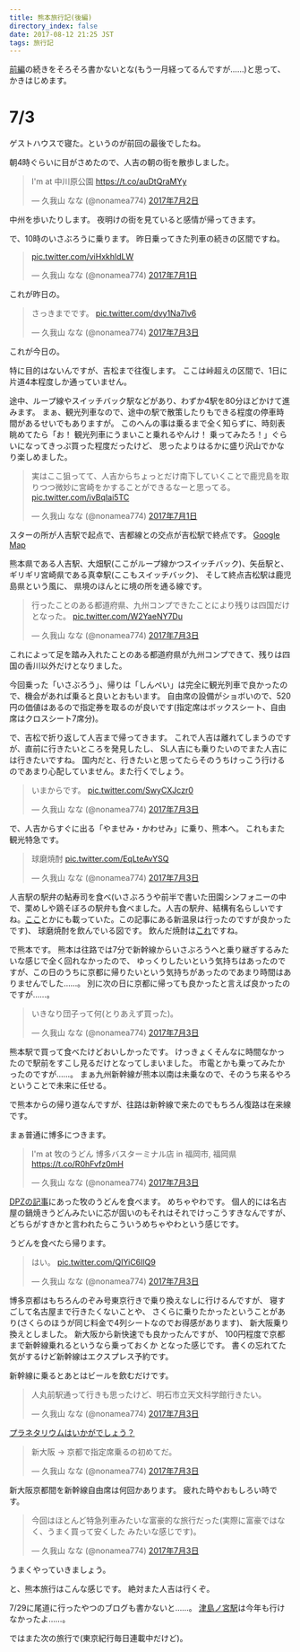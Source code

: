 ```yaml
---
title: 熊本旅行記(後編)
directory_index: false
date: 2017-08-12 21:25 JST
tags: 旅行記
---
```


[前編](/blog/2017/07/06/kumamoto.html)の続きをそろそろ書かないとな(もう一月経ってるんですが……)と思って、かきはじめます。

# 7/3

ゲストハウスで寝た。というのが前回の最後でしたね。

朝4時ぐらいに目がさめたので、人吉の朝の街を散歩しました。

<blockquote class="twitter-tweet" data-lang="ja"><p lang="ja" dir="ltr">I&#39;m at 中川原公園 <a href="https://t.co/auDtQraMYy">https://t.co/auDtQraMYy</a></p>&mdash; 久我山 なな (@nonamea774) <a href="https://twitter.com/nonamea774/status/881610599033188356">2017年7月2日</a></blockquote>
<script async src="//platform.twitter.com/widgets.js" charset="utf-8"></script>

中州を歩いたりします。
夜明けの街を見ていると感情が帰ってきます。

で、10時のいさぶろうに乗ります。
昨日乗ってきた列車の続きの区間ですね。

<blockquote class="twitter-tweet" data-lang="ja"><p lang="und" dir="ltr"><a href="https://t.co/viHxkhldLW">pic.twitter.com/viHxkhldLW</a></p>&mdash; 久我山 なな (@nonamea774) <a href="https://twitter.com/nonamea774/status/881294621036367872">2017年7月1日</a></blockquote>

これが昨日の。

<blockquote class="twitter-tweet" data-lang="ja"><p lang="ja" dir="ltr">さっきまでです。 <a href="https://t.co/dvy1Na7lv6">pic.twitter.com/dvy1Na7lv6</a></p>&mdash; 久我山 なな (@nonamea774) <a href="https://twitter.com/nonamea774/status/881729792210378752">2017年7月3日</a></blockquote>

これが今日の。

特に目的はないんですが、吉松まで往復します。
ここは峠超えの区間で、1日に片道4本程度しか通っていません。

途中、ループ線やスイッチバック駅などがあり、わずか4駅を80分ほどかけて進みます。
まぁ、観光列車なので、途中の駅で散策したりもできる程度の停車時間があるせいでもありますが。
このへんの事は乗るまで全く知らずに、時刻表眺めてたら「お！ 観光列車にうまいこと乗れるやんけ！ 乗ってみたろ！」ぐらいになってきっぷ買った程度だったけど、
思ったよりはるかに盛り沢山でかなり楽しめました。

<blockquote class="twitter-tweet" data-conversation="none" data-lang="ja"><p lang="ja" dir="ltr">実はここ狙ってて、人吉からちょっとだけ南下していくことで鹿児島を取りつつ微妙に宮崎をかすることができるなーと思ってる。 <a href="https://t.co/ivBqIai5TC">pic.twitter.com/ivBqIai5TC</a></p>&mdash; 久我山 なな (@nonamea774) <a href="https://twitter.com/nonamea774/status/881298311096881153">2017年7月1日</a></blockquote>

スターの所が人吉駅で起点で、吉都線との交点が吉松駅で終点です。
[Google Map](https://www.google.co.jp/maps/@32.1394266,130.8340368,11z)

熊本県である人吉駅、大畑駅(ここがループ線かつスイッチバック)、矢岳駅と、
ギリギリ宮崎県である真幸駅(ここもスイッチバック)、
そして終点吉松駅は鹿児島県という風に、
県境のほんとに境の所を通る線です。

<blockquote class="twitter-tweet" data-lang="ja"><p lang="ja" dir="ltr">行ったことのある都道府県、九州コンプできたことにより残りは四国だけとなった。 <a href="https://t.co/W2YaeNY7Du">pic.twitter.com/W2YaeNY7Du</a></p>&mdash; 久我山 なな (@nonamea774) <a href="https://twitter.com/nonamea774/status/881724372741799937">2017年7月3日</a></blockquote>

これによって足を踏み入れたことのある都道府県が九州コンプできて、残りは四国の香川以外だけとなりました。

今回乗った「いさぶろう」、帰りは「しんぺい」は完全に観光列車で良かったので、機会があれば乗ると良いとおもいます。
自由席の設備がショボいので、520円の価値はあるので指定券を取るのが良いです(指定席はボックスシート、自由席はクロスシート7席分)。

で、吉松で折り返して人吉まで帰ってきます。
これで人吉は離れてしまうのですが、直前に行きたいところを発見したし、
SL人吉にも乗りたいのでまた人吉には行きたいですね。
国内だと、行きたいと思ってたらそのうちけっこう行けるのであまり心配していません。また行くでしょう。

<blockquote class="twitter-tweet" data-lang="ja"><p lang="ja" dir="ltr">いまからです。 <a href="https://t.co/SwyCXJczr0">pic.twitter.com/SwyCXJczr0</a></p>&mdash; 久我山 なな (@nonamea774) <a href="https://twitter.com/nonamea774/status/881729955809206272">2017年7月3日</a></blockquote>

で、人吉からすぐに出る「やませみ・かわせみ」に乗り、熊本へ。
これもまた観光特急です。

<blockquote class="twitter-tweet" data-lang="ja"><p lang="ja" dir="ltr">球磨焼酎 <a href="https://t.co/EqLteAvYSQ">pic.twitter.com/EqLteAvYSQ</a></p>&mdash; 久我山 なな (@nonamea774) <a href="https://twitter.com/nonamea774/status/881731270090252288">2017年7月3日</a></blockquote>

人吉駅の駅弁の鮎寿司を食べ(いさぶろうや前半で書いた田園シンフォニーの中で、栗めしや鶏そぼろの駅弁も食べました。人吉の駅弁、結構有名らしいですね。[ここ](http://www.1242.com/lf/articles/55525/)とかにも載っていた。この記事にある新温泉は行ったのですが良かったです)、
球磨焼酎を飲んでいる図です。
飲んだ焼酎は[これ](http://amzn.to/2vBsdCU)ですね。

で熊本です。
熊本は往路では7分で新幹線からいさぶろうへと乗り継ぎするみたいな感じで全く回れなかったので、
ゆっくりしたいという気持ちはあったのですが、この日のうちに京都に帰りたいという気持ちがあったのであまり時間はありませんでした……。
別に次の日に京都に帰っても良かったと言えば良かったのですが……。

<blockquote class="twitter-tweet" data-lang="ja"><p lang="ja" dir="ltr">いきなり団子って何(とりあえず買った)。</p>&mdash; 久我山 なな (@nonamea774) <a href="https://twitter.com/nonamea774/status/881759592874516481">2017年7月3日</a></blockquote>

熊本駅で買って食べたけどおいしかったです。
けっきょくそんなに時間なかったので駅前をすこし見るだけとなってしまいました。
市電とかも乗ってみたかったのですが……。
まぁ九州新幹線が熊本以南は未乗なので、そのうち来るやろということで未来に任せる。

で熊本からの帰り道なんですが、往路は新幹線で来たのでもちろん復路は在来線です。

まぁ普通に博多につきます。

<blockquote class="twitter-tweet" data-lang="ja"><p lang="ja" dir="ltr">I&#39;m at 牧のうどん 博多バスターミナル店 in 福岡市, 福岡県 <a href="https://t.co/R0hFvfz0mH">https://t.co/R0hFvfz0mH</a></p>&mdash; 久我山 なな (@nonamea774) <a href="https://twitter.com/nonamea774/status/881792983233941504">2017年7月3日</a></blockquote>

[DPZの記事](http://portal.nifty.com/kiji/170523199690_1.htm)にあった牧のうどんを食べます。
めちゃやわです。
個人的には名古屋の鍋焼きうどんみたいに芯が固いのもそれはそれでけっこうすきなんですが、
どちらがすきかと言われたらこういうめちゃやわという感じです。

うどんを食べたら帰ります。

<blockquote class="twitter-tweet" data-lang="ja"><p lang="ja" dir="ltr">はい。 <a href="https://t.co/QIYiC6IlQ9">pic.twitter.com/QIYiC6IlQ9</a></p>&mdash; 久我山 なな (@nonamea774) <a href="https://twitter.com/nonamea774/status/881804197162762240">2017年7月3日</a></blockquote>

博多京都はもちろんのぞみ号東京行きで乗り換えなしに行けるんですが、
寝すごして名古屋まで行きたくないことや、
さくらに乗りたかったということがあり(さくらのほうが同じ料金で4列シートなのでお得感があります)、
新大阪乗り換えとしました。
新大阪から新快速でも良かったんですが、
100円程度で京都まで新幹線乗れるというなら乗っておくか となった感じです。
書くの忘れてた気がするけど新幹線はエクスプレス予約です。

新幹線に乗るとあとはビールを飲むだけです。

<blockquote class="twitter-tweet" data-lang="ja"><p lang="ja" dir="ltr">人丸前駅通って行きも思ったけど、明石市立天文科学館行きたい。</p>&mdash; 久我山 なな (@nonamea774) <a href="https://twitter.com/nonamea774/status/881837237230383104">2017年7月3日</a></blockquote>

[プラネタリウムはいかがでしょう？](https://www.google.co.jp/search?q=プラネタリウムはいかがでしょう)

<blockquote class="twitter-tweet" data-lang="ja"><p lang="ja" dir="ltr">新大阪 → 京都で指定席乗るの初めてだ。</p>&mdash; 久我山 なな (@nonamea774) <a href="https://twitter.com/nonamea774/status/881843274989707264">2017年7月3日</a></blockquote>

新大阪京都間を新幹線自由席は何回かあります。
疲れた時やおもしろい時です。

<blockquote class="twitter-tweet" data-lang="ja"><p lang="ja" dir="ltr">今回はほとんど特急列車みたいな富豪的な旅行だった(実際に富豪ではなく、うまく買って安くした みたいな感じです)。</p>&mdash; 久我山 なな (@nonamea774) <a href="https://twitter.com/nonamea774/status/881850198313418752">2017年7月3日</a></blockquote>

うまくやっていきましょう。

と、熊本旅行はこんな感じです。
絶対また人吉は行くぞ。

7/29に尾道に行ったやつのブログも書かないと……。
[津島ノ宮駅](https://ja.wikipedia.org/wiki/%E6%B4%A5%E5%B3%B6%E3%83%8E%E5%AE%AE%E9%A7%85)は今年も行けなかったよ……。

ではまた次の旅行で(東京紀行毎日連載中だけど)。
